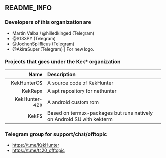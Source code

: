 ## README_INFO
### Developers of this organization are
* Martin Valba / @hilledkinged (Telegram)
* @S133PY (Telegram)
* @JochenSplifficus (Telegram)
* @AkiraSuper (Telegram)                    | For new logo.

### Projects that goes under the Kek* organization

Name            | Description
---------------:|:-------------
KekHunterOS     | A source code of KekHunter
KekRepo         | A apt repository for nethunter
KekHunter-420   | A android custom rom
KekFS           | Based on termux-packages but runs natively on Android SU with kekterm

### Telegram group for support/chat/offtopic
* https://t.me/KekHunter
* https://t.me/t420_offtopic
